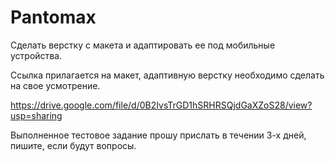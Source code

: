 # Pantomax
Сделать верстку с макета и адаптировать ее под мобильные устройства.

Ссылка прилагается на макет, адаптивную верстку необходимо сделать на свое усмотрение.

https://drive.google.com/file/d/0B2IvsTrGD1hSRHRSQjdGaXZoS28/view?usp=sharing

Выполненное тестовое задание прошу прислать в течении 3-х дней, пишите, если будут вопросы.
